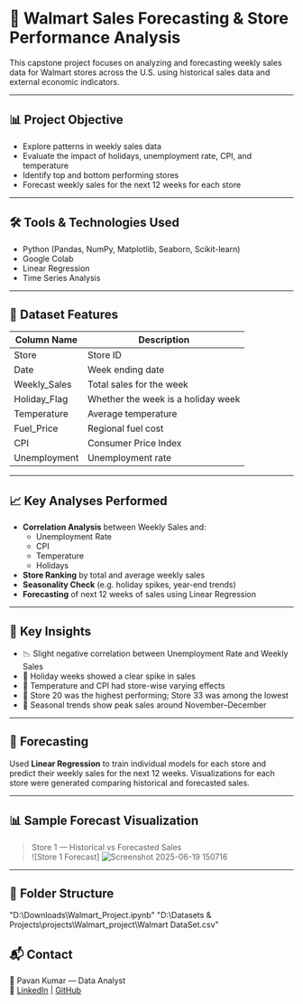 # 🛒 Walmart Sales Forecasting & Store Performance Analysis

This capstone project focuses on analyzing and forecasting weekly sales data for Walmart stores across the U.S. using historical sales data and external economic indicators.

---

## 📊 Project Objective

- Explore patterns in weekly sales data
- Evaluate the impact of holidays, unemployment rate, CPI, and temperature
- Identify top and bottom performing stores
- Forecast weekly sales for the next 12 weeks for each store

---

## 🛠️ Tools & Technologies Used

- Python (Pandas, NumPy, Matplotlib, Seaborn, Scikit-learn)
- Google Colab
- Linear Regression
- Time Series Analysis

---

## 📁 Dataset Features

| Column Name       | Description |
|-------------------|-------------|
| Store             | Store ID |
| Date              | Week ending date |
| Weekly_Sales      | Total sales for the week |
| Holiday_Flag      | Whether the week is a holiday week |
| Temperature       | Average temperature |
| Fuel_Price        | Regional fuel cost |
| CPI               | Consumer Price Index |
| Unemployment      | Unemployment rate |

---

## 📈 Key Analyses Performed

- **Correlation Analysis** between Weekly Sales and:
  - Unemployment Rate
  - CPI
  - Temperature
  - Holidays
- **Store Ranking** by total and average weekly sales
- **Seasonality Check** (e.g. holiday spikes, year-end trends)
- **Forecasting** of next 12 weeks of sales using Linear Regression

---

## 📌 Key Insights

- 📉 Slight negative correlation between Unemployment Rate and Weekly Sales
- 🎉 Holiday weeks showed a clear spike in sales
- 🥵 Temperature and CPI had store-wise varying effects
- 🏬 Store 20 was the highest performing; Store 33 was among the lowest
- 📅 Seasonal trends show peak sales around November–December

---

## 🔮 Forecasting

Used **Linear Regression** to train individual models for each store and predict their weekly sales for the next 12 weeks. Visualizations for each store were generated comparing historical and forecasted sales.

---

## 📊 Sample Forecast Visualization

> Store 1 — Historical vs Forecasted Sales  
![Store 1 Forecast]
![Screenshot 2025-06-19 150716](https://github.com/user-attachments/assets/6e8148f8-bcc6-4231-888f-009805676f56)


---

## 📂 Folder Structure
"D:\Downloads\Walmart_Project.ipynb"
"D:\Datasets & Projects\projects\Walmart_project\Walmart DataSet.csv"

## 📬 Contact

📧 Pavan Kumar — Data Analyst  
🔗 [LinkedIn](www.linkedin.com/in/pavan-kumar-152ba3245) | [GitHub](https://github.com/pavanreak)
